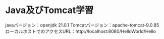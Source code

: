 # Java及びTomcat学習
javaバージョン：openjdk 21.0.1
Tomcatバージョン：apache-tomcat-9.0.85
ローカルホストでのアクセスURL：http://localhost:8080/HelloWorld/Hello
